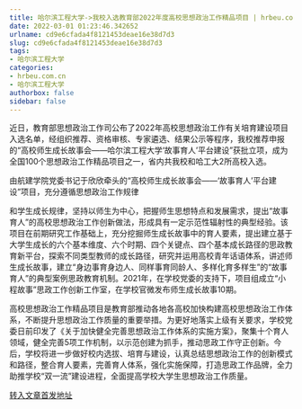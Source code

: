 ```yaml
---
title: 哈尔滨工程大学->我校入选教育部2022年度高校思想政治工作精品项目 | hrbeu.com.cn
date: 2022-03-01 01:23:46.342652
urlname: cd9e6cfada4f8121453deae16e38d7d3
slug: cd9e6cfada4f8121453deae16e38d7d3
tags: 
- 哈尔滨工程大学
categories:
- hrbeu.com.cn
- 哈尔滨工程大学
authorbox: false
sidebar: false
---
```

近日，教育部思想政治工作司公布了2022年高校思想政治工作有关培育建设项目入选名单，经组织推荐、资格审核、专家遴选、结果公示等程序，我校推荐申报的“高校师生成长故事会——哈尔滨工程大学‘故事育人’平台建设”获批立项，成为全国100个思想政治工作精品项目之一，省内共我校和哈工大2所高校入选。

由航建学院党委书记于欣欣牵头的“高校师生成长故事会——‘故事育人’平台建设”项目，充分遵循思想政治工作规律
<!--more-->
和学生成长规律，坚持以师生为中心，把握师生思想特点和发展需求，提出“故事育人”的高校思想政治工作创新做法，形成具有一定示范性辐射性的典型经验。该项目在前期研究工作基础上，充分挖掘师生成长故事中的育人要素，提出建立基于大学生成长的六个基本维度、六个时期、四个关键点、四个基本成长路径的思政教育新平台，探索不同类型教师的成长路径，研究并运用高校青年话语体系，讲述师生成长故事，建立“身边事育身边人、同样事育同龄人、多样化育多样生”的“故事育人”的典型案例思政教育机制。2021年，在学校党委的支持下，项目组成立“小程故事”思政工作创新工作室，在学校官微发布师生成长故事10期。

高校思想政治工作精品项目是教育部推动各地各高校加快构建高校思想政治工作体系，不断提升思想政治工作质量的重要举措。为更好地落实上级有关要求，学校党委日前印发了《关于加快健全完善思想政治工作体系的实施方案》，聚集十个育人领域，健全完善5项工作机制，以示范创建为抓手，推动思政工作守正创新。今后，学校将进一步做好校内选拔、培育与建设，认真总结思想政治工作的创新模式和路径，整合育人要素，完善育人体系，强化实施保障，打造思政工作品牌，全力助推学校“双一流”建设进程，全面提高学校大学生思想政治工作质量。



[转入文章首发地址](http://gongxue.cn/info/1141/69671.htm)
